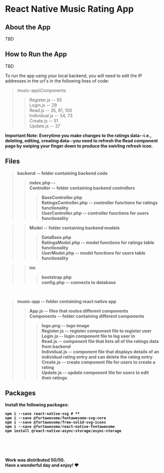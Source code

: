 # React Native Music Rating App

## About the App 

TBD 

## How to Run the App 

TBD 

To run the app using your local backend, you will need to edit the IP addresses in the url's in the following lines of code: 

> music-app\Components 
> > Register.js -- 55 <br> 
> > Login.js -- 29 <br>
> > Read.js -- 35, 61, 100 <br>
> > Individual.js -- 34, 73 <br>
> > Create.js -- 51 <br>
> > Update.js -- 37 <br>

<b>Important Note:<b> Everytime you make changes to the ratings data--i.e., deleting, editing, creating data--you need to refresh the Read component page by swiping your finger down to produce the swirling refresh icon. 

## Files 

> backend -- folder containing backend code <br>
> > index.php -- <br>
> > Controller -- folder containing backend controllers <br>
> > > BaseController.php <br>
> > > RatingsController.php -- controller functions for ratings functionality <br>
> > > UserController.php -- controller functions for users functionality <br>

> > Model -- folder containing backend models <br>
> > > DataBase.php <br>
> > > RatingsModel.php -- model functions for ratings table functionality <br>
> > > UserModel.php -- model functions for users table functionality  <br>

> > inc <br>
> > > bootstrap.php <br>
> > > config.php -- connects to database <br>

<br>

> music-app -- folder containing react native app <br>
> > App.js -- files that routes different components <br>
> > Components -- folder containing different components <br>
> > > logo.png -- logo image <br>
> > > Register.js -- register component file to register user <br>
> > > Login.js -- login component file to log user in <br>
> > > Read.js -- component file that lists all of the ratings data from backend <br>
> > > Individual.js -- component file that displays details of an individual rating entry and can delete the rating entry <br>
> > > Create.js -- create component file for users to create a rating <br>
> > > Update.js -- update component file for users to edit their ratings <br>

## Packages 

Install the following packages: 

```npm
npm i --save react-native-svg # ** 
npm i --save @fortawesome/fontawesome-svg-core 
npm i --save @fortawesome/free-solid-svg-icons 
npm i --save @fortawesome/react-native-fontawesome  
npm install @react-native-async-storage/async-storage 
``` 

<br>
<br>
<br>

Work was distributed 50/50. <br>
Have a wonderful day and enjoy! ♥
